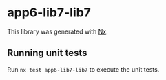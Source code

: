 # app6-lib7-lib7

This library was generated with [Nx](https://nx.dev).

## Running unit tests

Run `nx test app6-lib7-lib7` to execute the unit tests.
